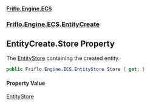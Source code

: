#### [Friflo.Engine.ECS](index.md 'index')
### [Friflo.Engine.ECS](Friflo.Engine.ECS.md 'Friflo.Engine.ECS').[EntityCreate](EntityCreate.md 'Friflo.Engine.ECS.EntityCreate')

## EntityCreate.Store Property

The [EntityStore](EntityStore.md 'Friflo.Engine.ECS.EntityStore') containing the created entity.

```csharp
public Friflo.Engine.ECS.EntityStore Store { get; }
```

#### Property Value
[EntityStore](EntityStore.md 'Friflo.Engine.ECS.EntityStore')